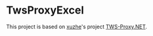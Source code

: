 # TwsProxyExcel

This project is based on [xuzhe](https://github.com/xuzhe35)'s project [TWS-Proxy.NET](https://github.com/xuzhe35/TWS-Proxy.NET).
